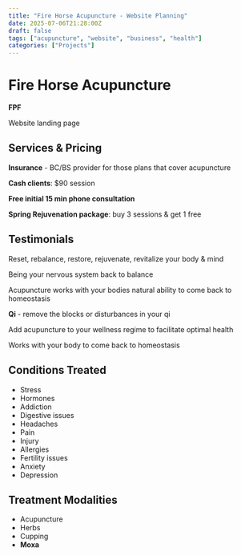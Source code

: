 ```yaml
---
title: "Fire Horse Acupuncture - Website Planning"
date: 2025-07-06T21:28:00Z
draft: false
tags: ["acupuncture", "website", "business", "health"]
categories: ["Projects"]
---
```


# Fire Horse Acupuncture

**FPF**

Website landing page

## Services & Pricing

**Insurance** - BC/BS provider for those plans that cover acupuncture

**Cash clients**: $90 session

**Free initial 15 min phone consultation**

**Spring Rejuvenation package**: buy 3 sessions & get 1 free

## Testimonials

Reset, rebalance, restore, rejuvenate, revitalize your body & mind

Being your nervous system back to balance

Acupuncture works with your bodies natural ability to come back to homeostasis

**Qi** - remove the blocks or disturbances in your qi

Add acupuncture to your wellness regime to facilitate optimal health 

Works with your body to come back to homeostasis

## Conditions Treated

- Stress
- Hormones
- Addiction
- Digestive issues
- Headaches
- Pain
- Injury
- Allergies
- Fertility issues
- Anxiety
- Depression

## Treatment Modalities

- Acupuncture
- Herbs
- Cupping
- **Moxa**
